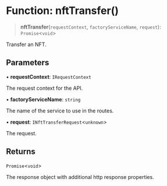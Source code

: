 # Function: nftTransfer()

> **nftTransfer**(`requestContext`, `factoryServiceName`, `request`): `Promise`\<`void`\>

Transfer an NFT.

## Parameters

• **requestContext**: `IRequestContext`

The request context for the API.

• **factoryServiceName**: `string`

The name of the service to use in the routes.

• **request**: `INftTransferRequest`\<`unknown`\>

The request.

## Returns

`Promise`\<`void`\>

The response object with additional http response properties.
